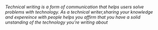###### Technical writing is a form of communication that helps users solve problems with technology. As a technical writer,sharing your knowledge and expereince with people helps you affirm that you have a solid unstanding of the technology you're writing about

